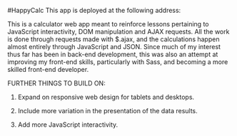 #HappyCalc
This app is deployed at the following address:

This is a calculator web app meant to reinforce lessons pertaining to JavaScript interactivity, DOM manipulation and AJAX requests. All the work is done through requests made with $.ajax, and the calculations happen almost entirely through JavaScript and JSON. Since much of my interest thus far has been in back-end development, this was also an attempt at improving my front-end skills, particularly with Sass, and becoming a more skilled front-end developer.

FURTHER THINGS TO BUILD ON:

1) Expand on responsive web design for tablets and desktops.

2) Include more variation in the presentation of the data results.

3) Add more JavaScript interactivity.
